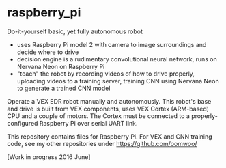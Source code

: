 # raspberry_pi

Do-it-yourself basic, yet fully autonomous robot

- uses Raspberry Pi model 2 with camera to image surroundings and decide where to drive
- decision engine is a rudimentary convolutional neural network, runs on Nervana Neon on Raspberry Pi
- "teach" the robot by recording videos of how to drive properly, uploading videos to a training server, training CNN using Nervana Neon to generate a trained CNN model

Operate a VEX EDR robot manually and autonomously. This robot's base and drive is built from VEX components, uses VEX Cortex (ARM-based) CPU and a couple of motors. The Cortex must be connected to a properly-configured Raspberry Pi over serial UART link.

This repository contains files for Raspberry Pi. For VEX and CNN training code, see my other repositories under https://github.com/oomwoo/

[Work in progress 2016 June]
